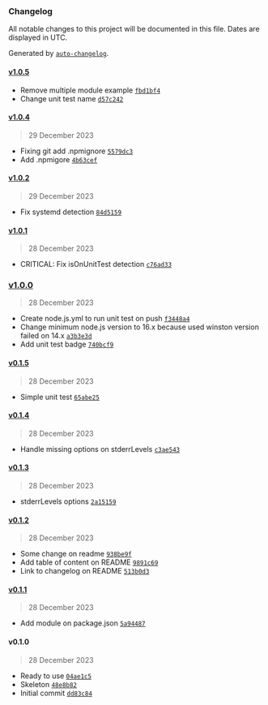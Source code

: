 ### Changelog

All notable changes to this project will be documented in this file. Dates are displayed in UTC.

Generated by [`auto-changelog`](https://github.com/CookPete/auto-changelog).

#### [v1.0.5](https://github.com/adhisimon/node-as-logger/compare/v1.0.4...v1.0.5)

- Remove multiple module example [`fbd1bf4`](https://github.com/adhisimon/node-as-logger/commit/fbd1bf4f94b430394b7bcf66e0f557b34040d6c4)
- Change unit test name [`d57c242`](https://github.com/adhisimon/node-as-logger/commit/d57c2429447a8ab34d5311f8d0f105c3a683c838)

#### [v1.0.4](https://github.com/adhisimon/node-as-logger/compare/v1.0.2...v1.0.4)

> 29 December 2023

- Fixing git add .npmignore [`5579dc3`](https://github.com/adhisimon/node-as-logger/commit/5579dc3bcfd3399d7887e0d8a52248307432c06c)
- Add .npmigore [`4b63cef`](https://github.com/adhisimon/node-as-logger/commit/4b63cef985b595c48a0fc1257a0a4f9634bbefb5)

#### [v1.0.2](https://github.com/adhisimon/node-as-logger/compare/v1.0.1...v1.0.2)

> 29 December 2023

- Fix systemd detection [`84d5159`](https://github.com/adhisimon/node-as-logger/commit/84d515972a2ca590525d0b98a7ae66e6566d542c)

#### [v1.0.1](https://github.com/adhisimon/node-as-logger/compare/v1.0.0...v1.0.1)

> 28 December 2023

- CRITICAL: Fix isOnUnitTest detection [`c76ad33`](https://github.com/adhisimon/node-as-logger/commit/c76ad33ef3caa100876e5015f787ea6e0179134d)

### [v1.0.0](https://github.com/adhisimon/node-as-logger/compare/v0.1.5...v1.0.0)

> 28 December 2023

- Create node.js.yml to run unit test on push [`f3448a4`](https://github.com/adhisimon/node-as-logger/commit/f3448a4fa05531799bfb64ef16d5b22156247752)
- Change minimum node.js version to 16.x because used winston version failed on 14.x [`a3b3e3d`](https://github.com/adhisimon/node-as-logger/commit/a3b3e3d8054bc59c949e741e96319cf0bb292988)
- Add unit test badge [`740bcf9`](https://github.com/adhisimon/node-as-logger/commit/740bcf99e19e7004c3d38830a51f793b8a131e20)

#### [v0.1.5](https://github.com/adhisimon/node-as-logger/compare/v0.1.4...v0.1.5)

> 28 December 2023

- Simple unit test [`65abe25`](https://github.com/adhisimon/node-as-logger/commit/65abe25eae5fd7edee0d57d6e16a872c22adda26)

#### [v0.1.4](https://github.com/adhisimon/node-as-logger/compare/v0.1.3...v0.1.4)

> 28 December 2023

- Handle missing options on stderrLevels [`c3ae543`](https://github.com/adhisimon/node-as-logger/commit/c3ae543525f26debe8862c1d29eb7449be700992)

#### [v0.1.3](https://github.com/adhisimon/node-as-logger/compare/v0.1.2...v0.1.3)

> 28 December 2023

- stderrLevels options [`2a15159`](https://github.com/adhisimon/node-as-logger/commit/2a15159e100fb76a0e4778e19d2239a7eb25b483)

#### [v0.1.2](https://github.com/adhisimon/node-as-logger/compare/v0.1.1...v0.1.2)

> 28 December 2023

- Some change on readme [`938be9f`](https://github.com/adhisimon/node-as-logger/commit/938be9f8a8e6afdcdce6c6db5d1aa1370c881963)
- Add table of content on README [`9891c69`](https://github.com/adhisimon/node-as-logger/commit/9891c698a35a178cccd8eb5416a500072aec0fd8)
- Link to changelog on README [`513b0d3`](https://github.com/adhisimon/node-as-logger/commit/513b0d337b939615e29754842277cab61490cabe)

#### [v0.1.1](https://github.com/adhisimon/node-as-logger/compare/v0.1.0...v0.1.1)

> 28 December 2023

- Add module on package.json [`5a94487`](https://github.com/adhisimon/node-as-logger/commit/5a944876a83c9e6723eb1482833a09467db67f04)

#### v0.1.0

> 28 December 2023

- Ready to use [`04ae1c5`](https://github.com/adhisimon/node-as-logger/commit/04ae1c5758c31bfce24ad6f00e2bb923beda75bf)
- Skeleton [`48e8b82`](https://github.com/adhisimon/node-as-logger/commit/48e8b8252d0565f5e5fad5409a720123af9a97e8)
- Initial commit [`dd83c84`](https://github.com/adhisimon/node-as-logger/commit/dd83c84a4a185a53c8ff6a2e8b90bea244f2d3fc)
